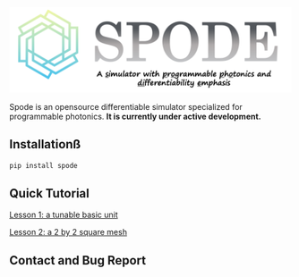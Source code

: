 ![](docs/figs/spode_logo_v0.png)

Spode is an opensource differentiable simulator specialized for programmable photonics. **It is currently under active development.**

## Installationß

```
pip install spode
```

## Quick Tutorial

[Lesson 1: a tunable basic unit](https://github.com/zhengqigao/spode/blob/main/tutorials/lesson1_verify_tbu/)

[Lesson 2: a 2 by 2 square mesh](https://github.com/zhengqigao/spode/blob/main/tutorials/lesson2_verify_2by2_mesh/)


## Contact and Bug Report

